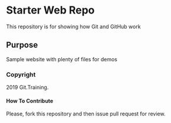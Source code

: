 # Starter Web Repo

This repository is for showing how Git and GitHub work

## Purpose

Sample website with plenty of files for demos

### Copyright

2019 Git.Training.

#### How To Contribute

Please, fork this repository and then issue pull request for review.
